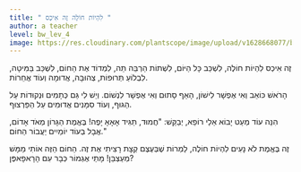 ```yaml
---
title: " לִהְיוֹת חוֹלֶה זֶה אִיכְס "
author: a teacher
level: bw_lev_4
image: https://res.cloudinary.com/plantscope/image/upload/v1628668077/bookworm_webapp/illustrations/lejfv_hfle_ge_ajko.jpg
---
```

זֶה אִיכְס לִהְיוֹת חוֹלֶה, לִשְׁכַּב כָּל הַיּוֹם,
לִשְׁתוֹת הַרְבֵּה תֵּה, לִמְדוֹד אֶת הַחוֹם,
לִשְׁכַּב בַּמִּיטָה, לִבְלוֹעַ תְּרוּפוֹת,
צְהוּבָּה, אֲדוּמָה וְעוֹד אֲחֵרוֹת.

הָרֹאשׁ כּוֹאֵב וְאִי אֶפְשָׁר לִישׁוֹן,
הָאַף סָתוּם וְאִי אֶפְשָׁר לִנְשׁוֹם.
וְיֵשׁ לִי גַּם כְּתָמִים וּנְקוּדוֹת עַל הַגּוּף,
וְעוֹד סִמָּנִים אֲדוּמִים עַל הַפַּרְצוּף.

הִנֵּה עוֹד מְעַט יָבוֹא אֵלַי רוֹפֵא,
יְבַקֵּשׁ: "חֲמוּד, תַּגִּיד אָאָאָ יָפֶה!
בֶּאֱמֶת הַגָּרוֹן מְאֹד אָדוֹם,
אֲבָל בְּעוֹד יוֹמַיִים יַעֲבוֹר הַחוֹם."

זֶה בֶּאֱמֶת לֹא נָעִים לִהְיוֹת חוֹלֶה,
לַמְרוֹת שֶׁבְּעֶצֶם קְצָת רָצִיתִי אֶת זֶה.
הַחוֹם הַזֶּה אוֹתִי מַמָּשׁ מְעַצְבֵּן!
מָתַי אֶגְמוֹר כְּבָר עִם הָרָאפָאפֶּן?